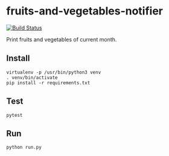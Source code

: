 # fruits-and-vegetables-notifier

[![Build Status](https://travis-ci.org/damienbeaufils/fruits-and-vegetables-notifier.svg?branch=master)](https://travis-ci.org/damienbeaufils/fruits-and-vegetables-notifier)

Print fruits and vegetables of current month.

## Install

```
virtualenv -p /usr/bin/python3 venv
. venv/bin/activate
pip install -r requirements.txt
```

## Test

```
pytest
```

## Run

```
python run.py
```
